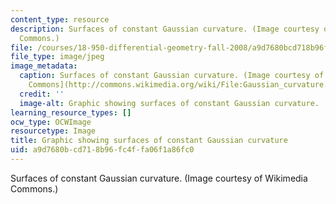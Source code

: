 ```yaml
---
content_type: resource
description: Surfaces of constant Gaussian curvature. (Image courtesy of Wikimedia
  Commons.)
file: /courses/18-950-differential-geometry-fall-2008/a9d7680bcd718b96fc4ffa06f1a86fc0_18-950f08-th.jpg
file_type: image/jpeg
image_metadata:
  caption: Surfaces of constant Gaussian curvature. (Image courtesy of [Wikimedia
    Commons](http://commons.wikimedia.org/wiki/File:Gaussian_curvature.PNG).)
  credit: ''
  image-alt: Graphic showing surfaces of constant Gaussian curvature.
learning_resource_types: []
ocw_type: OCWImage
resourcetype: Image
title: Graphic showing surfaces of constant Gaussian curvature
uid: a9d7680b-cd71-8b96-fc4f-fa06f1a86fc0
---
```

Surfaces of constant Gaussian curvature. (Image courtesy of Wikimedia Commons.)

